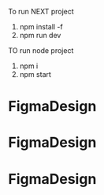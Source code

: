 To run NEXT  project

  1. npm install -f
  2. npm run dev

TO run node project

 1. npm i
 2. npm start
# FigmaDesign
# FigmaDesign
# FigmaDesign
